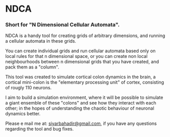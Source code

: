 # NDCA
### Short for "N Dimensional Cellular Automata". 

NDCA is a handy tool for creating grids of arbitrary dimensions, and running a cellular automata in these grids.

You can create individual grids and run cellular automata based only on local rules for that n dimensional space,
or you can create non local neighbourhoods between n dimensional grids that you have created, and pack them as a
"column". 

This tool was created to simulate cortical colon dynamics in the brain, a cortical mini-colon is the "elementary
processing unit" of cortex, consisting of rougly 110 neurons. 


I aim to build a simulation environment, where it will be possible to simulate a giant ensemble of these "colons"
and see how they interact with each other; in the hopes of understanding the chaotic behaviour of neuronal dynamics
better.

Please e mail me at: siyarbahadir@gmail.com, if you have any questions regarding the tool and bug fixes.
